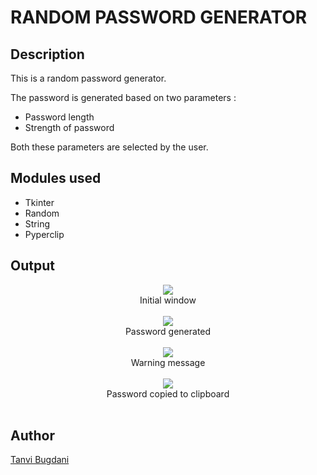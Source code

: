 # RANDOM PASSWORD GENERATOR

## Description
This is a random password generator.

The password is generated based on two parameters :
- Password length
- Strength of password

Both these parameters are selected by the user.

## Modules used

- Tkinter
- Random
- String
- Pyperclip

## Output
<p align="center">
  <img src="https://imgur.com/DsnodoR.png">
  <br>
  Initial window
  <br><br>
  <img src="https://imgur.com/d3XAUTI.png">
  <br>
  Password generated
  <br><br>
  <img src="https://imgur.com/mdIygHU.png">
  <br>
  Warning message
  <br><br>
  <img src="https://imgur.com/hsEDTLE.png">
  <br>
  Password copied to clipboard
  <br><br>
</p>

## Author
[Tanvi Bugdani](https://github.com/tanvi355)

